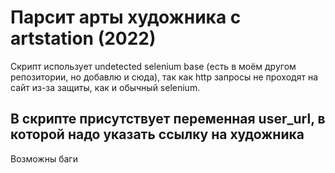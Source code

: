 # Парсит арты художника с artstation (2022)

Скрипт использует undetected selenium base (есть в моём другом репозитории, но добавлю и сюда), так как http запросы не проходят на сайт из-за защиты, как и обычный selenium.

## В скрипте присутствует переменная user_url, в которой надо указать ссылку на художника

Возможны баги

